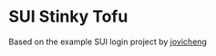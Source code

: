 # SUI Stinky Tofu

Based on the example SUI login project by [jovicheng](https://github.com/@jovicheng)
